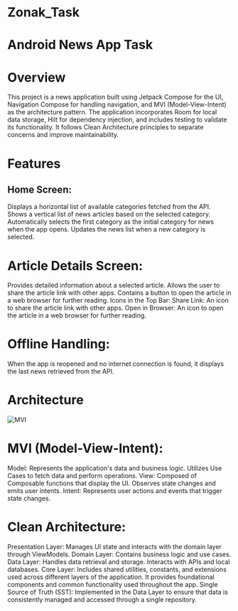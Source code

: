 # Zonak_Task
# Android News App Task

# Overview
This project is a news application built using Jetpack Compose for the UI, Navigation Compose for handling navigation, and MVI (Model-View-Intent) as the architecture pattern. The application incorporates Room for local data storage, Hilt for dependency injection, and includes testing to validate its functionality. It follows Clean Architecture principles to separate concerns and improve maintainability.

# Features
## Home Screen:

Displays a horizontal list of available categories fetched from the API.
Shows a vertical list of news articles based on the selected category.
Automatically selects the first category as the initial category for news when the app opens.
Updates the news list when a new category is selected.

# Article Details Screen:

Provides detailed information about a selected article.
Allows the user to share the article link with other apps.
Contains a button to open the article in a web browser for further reading.
Icons in the Top Bar:
Share Link: An icon to share the article link with other apps.
Open in Browser: An icon to open the article in a web browser for further reading.


# Offline Handling:
When the app is reopened and no internet connection is found, it displays the last news retrieved from the API.

# Architecture
![MVI](https://github.com/user-attachments/assets/62a53f14-8bb5-4262-9673-a2814653832a)

# MVI (Model-View-Intent):

Model: Represents the application's data and business logic. Utilizes Use Cases to fetch data and perform operations.
View: Composed of Composable functions that display the UI. Observes state changes and emits user intents.
Intent: Represents user actions and events that trigger state changes.

# Clean Architecture:

Presentation Layer: Manages UI state and interacts with the domain layer through ViewModels.
Domain Layer: Contains business logic and use cases.
Data Layer: Handles data retrieval and storage. Interacts with APIs and local databases.
Core Layer: Includes shared utilities, constants, and extensions used across different layers of the application. It provides foundational components and common functionality used throughout the app.
Single Source of Truth (SST): Implemented in the Data Layer to ensure that data is consistently managed and accessed through a single repository.








